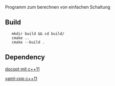 Programm zum berechnen von einfachen Schaltung

## Build
```
   mkdir build && cd build/
   cmake ..
   cmake --build .
```


## Dependency 
[docopt mit c++11](https://github.com/docopt/docopt.cpp)

[yaml-cpp c++11](https://github.com/jbeder/yaml-cpp)
